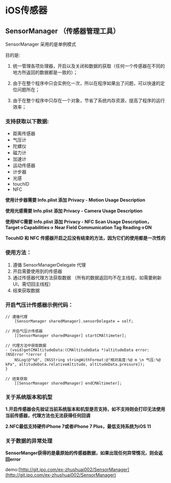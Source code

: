 # iOS传感器

## SensorManager （传感器管理工具）

SensorManager 采用的是单例模式

目的是:

1. 统一管理各项处理器，开启以及关闭和数据的获取（任何一个传感器在不同的地方所返回的数据都是一致的）；

2. 由于在整个程序中只会实例化一次，所以在程序如果出了问题，可以快速的定位问题所在；

3. 由于在整个程序中只存在一个对象，节省了系统内存资源，提高了程序的运行效率；

### 支持获取以下数据:

* 距离传感器
* 气压计
* 陀螺仪
* 磁力计
* 加速计
* 运动传感器
* 计步器
* 光感
* touchID
* NFC

**使用计步器需要 Info.plist 添加 Privacy - Motion Usage Description**

**使用光感需要 Info.plist 添加 Privacy - Camera Usage Description**

**使用NFC需要 Info.plist 添加 Privacy - NFC Scan Usage Description，Target->Capabilities-> Near Field Communication Tag Reading->ON**

**TocuhID 和 NFC 传感器开启之后没有结束的方法，因为它们的使用都是一次性的**

### 使用方法：

1. 遵循 SensorManagerDelegate 代理
2. 开启需要使用到的传感器
3. 通过传感器代理方法获取数据 （所有的数据返回均不在主线程，如需要刷新UI，需切回主线程）
4. 结束获取数据

### 开启气压计传感器示例代码：

```
// 遵循代理
    [SensorManager sharedManager].sensorDelegate = self;
```

```
// 开启气压计传感器
    [[SensorManager sharedManager] startCMAltimeter];

```
```
// 代理方法中获取数据
- (void)getCMAltitudeData:(CMAltitudeData *)altitudeData error:(NSError *)error {
    NSLog(@"%@", [NSString stringWithFormat:@"相对高度:%@ m \n 气压:%@ kPa", altitudeData.relativeAltitude, altitudeData.pressure]);
}
```

```
// 结束获取
    [[SensorManager sharedManager] endCMAltimeter];
```

### 关于系统版本和机型
**1.开启传感器会先验证当前系统版本和机型是否支持，如不支持则会打印无法使用当前传感器，代理方法也无法获得任何回调**

**2.NFC最低支持硬件iPhone 7或者iPhone 7 Plus，最低支持系统为iOS 11**

### 关于数据的异常处理
**SensorManger获得的是最原始的传感器数据，如果出现任何异常情况，则会返回error**

demo:[http://git.ipo.com/ex-zhushuai002/SensorManager](http://git.ipo.com/ex-zhushuai002/SensorManager)